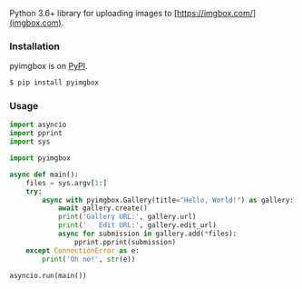 Python 3.6+ library for uploading images to [https://imgbox.com/](imgbox.com).

### Installation

pyimgbox is on [PyPI](https://pypi.org/project/pyimgbox/).

```sh
$ pip install pyimgbox
```

### Usage

```python
import asyncio
import pprint
import sys

import pyimgbox

async def main():
    files = sys.argv[1:]
    try:
        async with pyimgbox.Gallery(title="Hello, World!") as gallery:
            await gallery.create()
            print('Gallery URL:', gallery.url)
            print('   Edit URL:', gallery.edit_url)
            async for submission in gallery.add(*files):
                pprint.pprint(submission)
    except ConnectionError as e:
        print('Oh no!', str(e))

asyncio.run(main())
```
